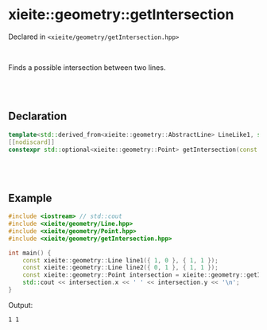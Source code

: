 # xieite::geometry::getIntersection
Declared in `<xieite/geometry/getIntersection.hpp>`

<br/>

Finds a possible intersection between two lines.

<br/><br/>

## Declaration
```cpp
template<std::derived_from<xieite::geometry::AbstractLine> LineLike1, std::derived_from<xieite::geometry::AbstractLine> LineLike2>
[[nodiscard]]
constexpr std::optional<xieite::geometry::Point> getIntersection(const LineLike1& lineLike1, const LineLike2& lineLike2) noexcept;
```

<br/><br/>

## Example
```cpp
#include <iostream> // std::cout
#include <xieite/geometry/Line.hpp>
#include <xieite/geometry/Point.hpp>
#include <xieite/geometry/getIntersection.hpp>

int main() {
	const xieite::geometry::Line line1({ 1, 0 }, { 1, 1 });
	const xieite::geometry::Line line2({ 0, 1 }, { 1, 1 });
	const xieite::geometry::Point intersection = xieite::geometry::getIntersection(line1, line2).value_or(xieite::geometry::Point(0, 0));
	std::cout << intersection.x << ' ' << intersection.y << '\n';
}
```
Output:
```
1 1
```
